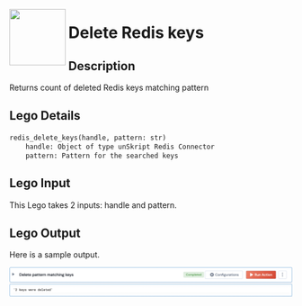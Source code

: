 [<img align="left" src="https://unskript.com/assets/favicon.png" width="100" height="100" style="padding-right: 5px">](https://unskript.com/assets/favicon.png) 
<h1>Delete Redis keys</h1>

## Description
Returns count of deleted Redis keys matching pattern

## Lego Details
    redis_delete_keys(handle, pattern: str)
        handle: Object of type unSkript Redis Connector
        pattern: Pattern for the searched keys

## Lego Input
This Lego takes 2 inputs: handle and pattern.


## Lego Output
Here is a sample output.

<img src="./1.png">
